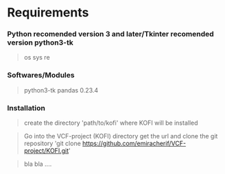 # Requirements

### Python recomended version 3 and later/Tkinter recomended version python3-tk
> os
> sys
> re

### Softwares/Modules
> python3-tk
>pandas 0.23.4







### Installation 
> create the directory 'path/to/kofi' where KOFI will be installed

> Go into the VCF-project (KOFI) directory get the url and clone the git repository
 'git clone https://github.com/emiracherif/VCF-project/KOFI.git'

> bla bla ....
